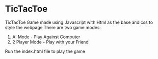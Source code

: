 # TicTacToe
TicTacToe Game made using Javascript with Html as the base and css to style the webpage
There are two game modes:
  1) AI Mode - Play Against Computer
  2) 2 Player Mode - Play with your Friend 

Run the index.html file to play the game
